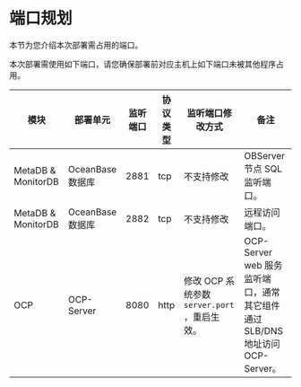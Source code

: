 # 端口规划

本节为您介绍本次部署需占用的端口。

本次部署需使用如下端口，请您确保部署前对应主机上如下端口未被其他程序占用。

|   模块   |      部署单元      | 监听端口 | 协议类型 |   监听端口修改方式    |    备注      |
|---------|----------------|------|------|----------|--------|
| MetaDB \&  MonitorDB | OceanBase  数据库 | 2881 | tcp  | 不支持修改      | OBServer 节点 SQL 监听端口。   |
| MetaDB \&  MonitorDB | OceanBase  数据库 | 2882 | tcp  | 不支持修改     | 远程访问端口。  |
| OCP    | OCP-Server     | 8080 | http | 修改 OCP 系统参数  `server.port` ，重启生效。 | OCP-Server web 服务监听端口，通常其它组件通过 SLB/DNS 地址访问 OCP-Server。 |
